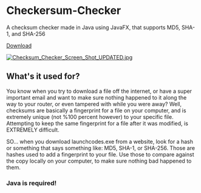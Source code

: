 # Checkersum-Checker
A checksum checker made in Java using JavaFX, that supports MD5, SHA-1, and SHA-256

<a class="github-button" href="https://github.com/TheRedSpy15/Checkersum-Checker/archive/master.zip" data-icon="octicon-cloud-download" data-size="large" aria-label="Download TheRedSpy15/Checkersum-Checker on GitHub">Download</a>

[![Checksum_Checker_Screen_Shot_UPDATED.jpg](https://s13.postimg.org/6mv5apmpj/Checksum_Checker_Screen_Shot_UPDATED.jpg)](https://postimg.org/image/4ias9ml2r/)


## What's it used for?

You know when you try to download a file off the internet, or have a super important email and want to make sure nothing happened to it along the way to your router, or even tampered with while you were away? Well, checksums are basically a fingerprint for a file on your computer, and is extremely unique (not %100 percent however) to your specific file. Attempting to keep the same fingerprint for a file after it was modified, is EXTREMELY difficult.

SO... when you download launchcodes.exe from a website, look for a hash or something that says something like: MD5, SHA-1, or SHA-256. Those are hashes used to add a fingerprint to your file. Use those to compare against the copy locally on your computer, to make sure nothing bad happened to them.

### Java is required!

